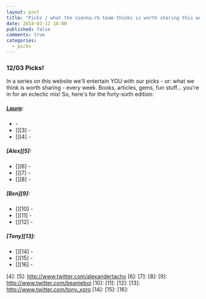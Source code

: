 ```yaml
---
layout: post
title: "Picks / what the vienna.rb team thinks is worth sharing this week"
date: 2014-03-12 10:00
published: false
comments: true
categories:
  - picks
---
```


### 12/03 Picks!

In a series on this website we'll entertain YOU with our picks - or: what we think is worth sharing - every week.
Books, articles, gems, fun stuff... you're in for an eclectic mix! So, here's for the forty-sixth edition:

##### [Laura][1]:
  - [][2] - 
  - [][3] - 
  - [][4] - 

##### [Alex][5]:
  - [][6] - 
  - [][7] - 
  - [][8] - 

##### [Ben][9]:
  - [][10] - 
  - [][11] - 
  - [][12] - 

##### [Tony][13]:
  - [][14] - 
  - [][15] - 
  - [][16] - 


[1]: http://www.twitter.com/alicetragedy
[2]: 
[3]: 
[4]: 
[5]: http://www.twitter.com/alexandertacho
[6]: 
[7]: 
[8]: 
[9]: http://www.twitter.com/beanieboi
[10]: 
[11]: 
[12]: 
[13]: http://www.twitter.com/tony_xpro
[14]: 
[15]: 
[16]: 
